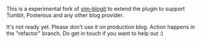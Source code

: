This is a experimental fork of [vim-blogit](http://www.vim.org/scripts/script.php?script_id=2582) to extend the plugin to support Tumblr, Posterous and any other blog provider.

It's not ready yet. Please don't use it on production blog. Action happens in the "refactor" branch. Do get in touch if you want to help out :)
